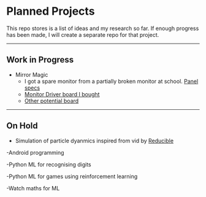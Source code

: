 # Planned Projects

This repo stores is a list of ideas and my research so far. 
If enough progress has been made, I will create a separate repo for that project.

---

## Work in Progress

- Mirror Magic
  - I got a spare monitor from a partially broken monitor at school. [Panel specs](https://www.panelook.com/LTM170EU-L31_Samsung_17.0_LCM_overview_8029.html)
  - [Monitor Driver board I bought](https://www.aliexpress.com/item/4000996604990.html)
  - [Other potential board](https://www.aliexpress.com/item/32828904517.html)

---

## On Hold

- Simulation of particle dyanmics inspired from vid by [Reducible](https://www.youtube.com/watch?v=eED4bSkYCB8)

-Android programming

-Python ML for recognising digits

-Python ML for games using reinforcement learning

-Watch maths for ML
